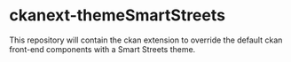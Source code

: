 ckanext-themeSmartStreets
=========================

This repository will contain the ckan extension to override the default ckan front-end components with a Smart Streets theme.
